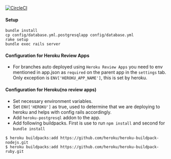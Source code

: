 [![CircleCI](https://circleci.com/gh/bigbinary/apiradar/tree/master.svg?style=svg&circle-token=bf02c79488ee7343d9f7e7c43f93825d5584cc65)](https://circleci.com/gh/bigbinary/apiradar/tree/master)

#### Setup

```
bundle install
cp config/database.yml.postgresqlapp config/database.yml
rake setup
bundle exec rails server
```

#### Configuration for Heroku Review Apps

- For branches auto deployed using `Heroku Review Apps` you need to env mentioned in app.json as `required` on the 
parent app in the `settings` tab. Only exception is `ENV['HEROKU_APP_NAME']`, this is set by heroku.

#### Configuration for Heroku(no review apps)

- Set necessary environment variables.
- Set `ENV['HEROKU']` as true, used to determine that we are deploying to heroku and helps with config rails accordingly. 
- Add `heroku-postgresql` addon to the app.
- Add following buildpacks. First is use to run `npm install` and second for `bundle install`

```
$ heroku buildpacks:add https://github.com/heroku/heroku-buildpack-nodejs.git
$ heroku buildpacks:add https://github.com/heroku/heroku-buildpack-ruby.git
```
 

